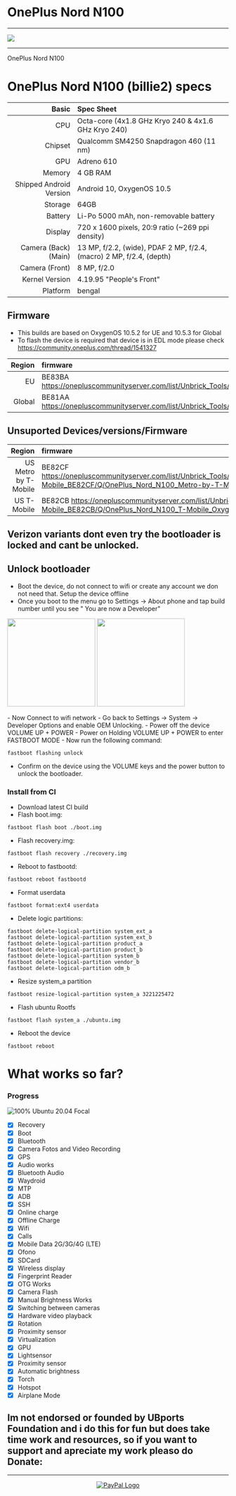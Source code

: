 # OnePlus Nord N100
______________________

![](./refs/n100.png)
______________________
OnePlus Nord N100

OnePlus Nord N100 (billie2) specs
==========================================


| Basic                   | Spec Sheet                                                                                                                     |
| -----------------------:|:------------------------------------------------------------------------------------------------------------------------------ |
| CPU                     | Octa-core (4x1.8 GHz Kryo 240 & 4x1.6 GHz Kryo 240)                                                                                                                      |
| Chipset                 | Qualcomm SM4250 Snapdragon 460 (11 nm)                                                                                                            |
| GPU                     | Adreno 610                                                                                                                   |
| Memory                  | 4 GB RAM                                                                                                                     |
| Shipped Android Version | Android 10, OxygenOS 10.5                                                                                                                           |
| Storage                 |64GB                                                                                                                  |
| Battery                 | Li-Po 5000 mAh, non-removable battery                                                                                           |
| Display                 | 720 x 1600 pixels, 20:9 ratio (~269 ppi density)                                                                            |
| Camera (Back)(Main)     | 13 MP, f/2.2, (wide), PDAF 2 MP, f/2.4, (macro) 2 MP, f/2.4, (depth)                                                                                |
| Camera (Front)          | 8 MP, f/2.0
| Kernel Version          | 4.19.95 "People's Front"
| Platform          | bengal

## Firmware
- This builds are based on OxygenOS 10.5.2 for UE and 10.5.3 for Global
- To flash the device is required that device is in EDL mode please check https://community.oneplus.com/thread/1541327

| Region                   | firmware                                                                                                                     |
| -----------------------:|:------------------------------------------------------------------------------------------------------------------------------ |
|EU | BE83BA https://onepluscommunityserver.com/list/Unbrick_Tools/OnePlus_Nord_N100/EU_BE83BA/Q/OnePlus_Nord_N100_EU_OxygenOS_10.5.2.zip
|Global | BE81AA https://onepluscommunityserver.com/list/Unbrick_Tools/OnePlus_Nord_N100/Global_BE81AA/Q/OnePlus_Nord_N100_Global_OxygenOS_10.5.3.zip


## Unsuported Devices/versions/Firmware

 Region                   | firmware                                                                                                                     |
| -----------------------:|:------------------------------------------------------------------------------------------------------------------------------ |
|US Metro by T-Mobile| BE82CF https://onepluscommunityserver.com/list/Unbrick_Tools/OnePlus_Nord_N100/Metro_by_T-Mobile_BE82CF/Q/OnePlus_Nord_N100_Metro-by-T-Mobile_OxygenOS_10.5.8.zip
|US T-Mobile | BE82CB https://onepluscommunityserver.com/list/Unbrick_Tools/OnePlus_Nord_N100/T-Mobile_BE82CB/Q/OnePlus_Nord_N100_T-Mobile_OxygenOS_10.5.8.zip

## Verizon variants dont even try the bootloader is locked and cant be unlocked.

## Unlock bootloader
- Boot the device, do not connect to wifi or create any account we don not need that. Setup the device offline
- Once you boot to the menu go to Settings -> About phone and tap build number until you see " You are now a Developer"
<p float="center">
  <img src="./refs/Screenshot_20201031-114627.jpg" width="200" />
  <img src="./refs/Screenshot_20201031-114652.jpg" width="200" /> 
</p>

</div>
- Now Connect to wifi network
- Go back to Settings -> System -> Developer Options and enable OEM Unlocking.
- Power off the device VOLUME UP + POWER
- Power on Holding VOLUME UP + POWER to enter FASTBOOT MODE
- Now run the following command:

` fastboot flashing unlock `

- Confirm on the device using the VOLUME keys and the power button to unlock the bootloader.

### Install from CI

- Download latest CI build
- Flash boot.img:
```console
fastboot flash boot ./boot.img
```
- Flash recovery.img:
```console
fastboot flash recovery ./recovery.img
```
- Reboot to fastbootd:
```console
fastboot reboot fastbootd
```
- Format userdata
```console
fastboot format:ext4 userdata
```
- Delete logic partitions:
```console
fastboot delete-logical-partition system_ext_a
fastboot delete-logical-partition system_ext_b
fastboot delete-logical-partition product_a
fastboot delete-logical-partition product_b
fastboot delete-logical-partition system_b
fastboot delete-logical-partition vendor_b
fastboot delete-logical-partition odm_b
```
- Resize system_a partition
```console
fastboot resize-logical-partition system_a 3221225472
```
- Flash ubuntu Rootfs
```console
fastboot flash system_a ./ubuntu.img
```
- Reboot the device
```console
fastboot reboot
```
# What works so far?

### Progress
![100%](https://progress-bar.dev/100) Ubuntu 20.04 Focal

- [X] Recovery
- [X] Boot
- [X] Bluetooth
- [X] Camera Fotos and Video Recording
- [X] GPS
- [X] Audio works
- [X] Bluetooth Audio
- [X] Waydroid
- [X] MTP
- [X] ADB
- [X] SSH
- [X] Online charge
- [X] Offline Charge
- [X] Wifi
- [X] Calls
- [X] Mobile Data 2G/3G/4G (LTE)
- [X] Ofono
- [X] SDCard
- [X] Wireless display
- [X] Fingerprint Reader
- [X] OTG Works
- [X] Camera Flash
- [X] Manual Brightness Works
- [X] Switching between cameras
- [X] Hardware video playback
- [X] Rotation
- [X] Proximity sensor
- [X] Virtualization
- [X] GPU
- [X] Lightsensor
- [X] Proximity sensor
- [X] Automatic brightness
- [X] Torch
- [X] Hotspot
- [X] Airplane Mode

## Im not endorsed or founded by UBports Foundation and i do this for fun but does take time work and resources, so if you want to support and apreciate my work pleaso do Donate:
___________________________________
<center>
<a href="https://paypal.me/rubencarneiro?locale.x=pt_PT" title="PayPal" onclick="javascript:window.open('https://paypal.me/rubencarneiro?locale.x=pt_PT','WIPaypal','toolbar=no, location=no, directories=no, status=no, menubar=no, scrollbars=yes, resizable=yes, width=1060, height=700'); return false;"><img src="https://www.paypalobjects.com/webstatic/mktg/Logo/pp-logo-150px.png" border="0" alt="PayPal Logo"></a>

